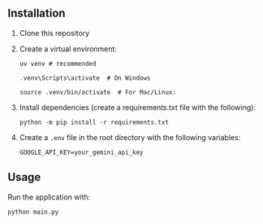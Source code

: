 ## Installation

1. Clone this repository
2. Create a virtual environment:
   ```
   uv venv # recommended
   
   .venv\Scripts\activate  # On Windows
   
   source .venv/bin/activate  # For Mac/Linux:
   ```
3. Install dependencies (create a requirements.txt file with the following):
   ```
   python -m pip install -r requirements.txt
   ```

4. Create a `.env` file in the root directory with the following variables:
   ```
   GOOGLE_API_KEY=your_gemini_api_key
   ```

## Usage

Run the application with:
```
python main.py
```
